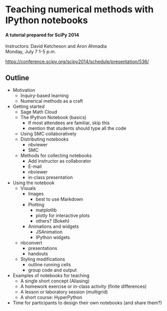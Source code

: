 # Teaching numerical methods with IPython notebooks

#### A tutorial prepared for SciPy 2014

Instructors: David Ketcheson and Aron Ahmadia  
Monday, July 7 1-5 p.m.

https://conference.scipy.org/scipy2014/schedule/presentation/536/

## Outline

- Motivation
  - Inquiry-based learning
  - Numerical methods as a craft
- Getting started
  - Sage Math Cloud
  - The IPython Notebook (basics)
    - If most attendees are familiar, skip this
    - mention that students should type all the code
  - Using SMC collaboratively
  - Distributing notebooks
    - nbviewer
    - SMC
  - Methods for collecting notebooks
    - Add instructor as collaborator
    - E-mail
    - nbviewer
    - in-class presentation
- Using the notebook
  - Visuals
    - Images
      - best to use Markdown
    - Plotting
      - matplotlib
      - plotly for interactive plots
      - others? (Bokeh)
    - Animations and widgets
      - JSAnimation
      - IPython widgets
  - nbconvert
    - presentations
    - handouts
  - Styling modifications
    - outline running cells
    - group code and output
- Examples of notebooks for teaching
  - A single short concept (Aliasing)
  - A homework exercise or in-class activity (finite differences)
  - A lesson or laboratory session (multigrid)
  - A short course: HyperPython
- Time for participants to design their own notebooks (and share them?)
